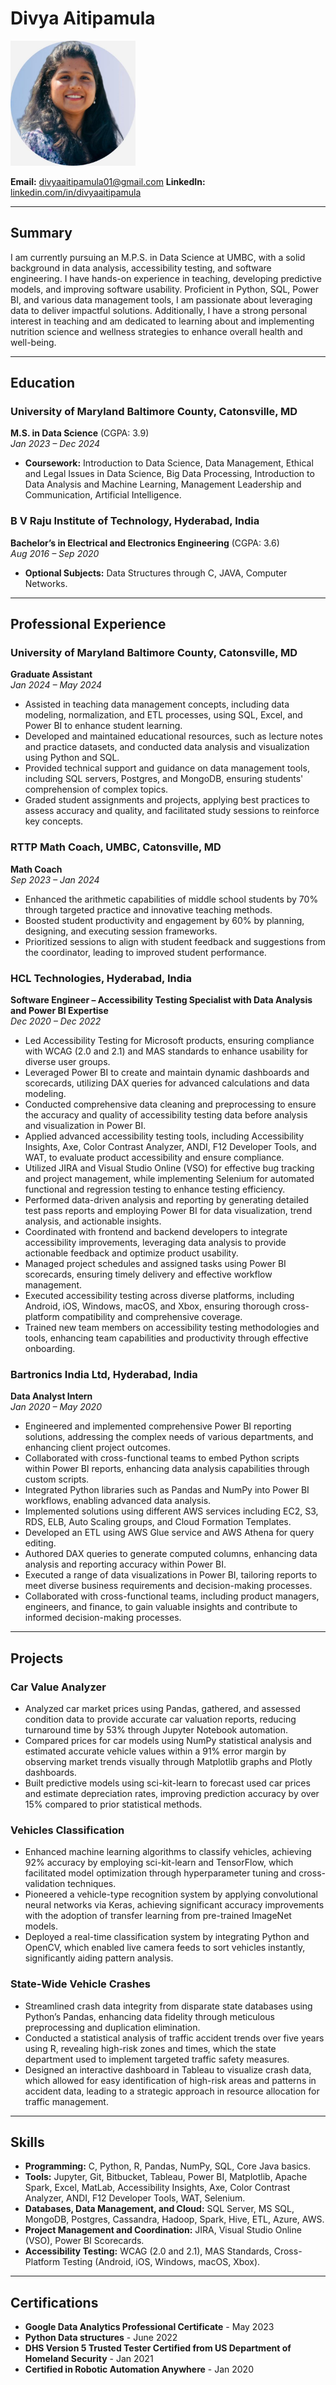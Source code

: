 # Divya Aitipamula

<img src="headshot.jpg" alt="Headshot Photo" width="200"/>

**Email:** divyaaitipamula01@gmail.com 
**LinkedIn:** [linkedin.com/in/divyaaitipamula](https://www.linkedin.com/in/divyaaitipamula/)

---

## Summary

I am currently pursuing an M.P.S. in Data Science at UMBC, with a solid background in data analysis, accessibility testing, and software engineering. I have hands-on experience in teaching, developing predictive models, and improving software usability. Proficient in Python, SQL, Power BI, and various data management tools, I am passionate about leveraging data to deliver impactful solutions. Additionally, I have a strong personal interest in teaching and am dedicated to learning about and implementing nutrition science and wellness strategies to enhance overall health and well-being.

---

## Education

### University of Maryland Baltimore County, Catonsville, MD
**M.S. in Data Science** (CGPA: 3.9)  
*Jan 2023 – Dec 2024*  
- **Coursework:** Introduction to Data Science, Data Management, Ethical and Legal Issues in Data Science, Big Data Processing, Introduction to Data Analysis and Machine Learning, Management Leadership and Communication, Artificial Intelligence.

### B V Raju Institute of Technology, Hyderabad, India
**Bachelor’s in Electrical and Electronics Engineering** (CGPA: 3.6)  
*Aug 2016 – Sep 2020*  
- **Optional Subjects:** Data Structures through C, JAVA, Computer Networks.

---

## Professional Experience

### University of Maryland Baltimore County, Catonsville, MD
**Graduate Assistant**  
*Jan 2024 – May 2024*  
- Assisted in teaching data management concepts, including data modeling, normalization, and ETL processes, using SQL, Excel, and Power BI to enhance student learning.
- Developed and maintained educational resources, such as lecture notes and practice datasets, and conducted data analysis and visualization using Python and SQL.
- Provided technical support and guidance on data management tools, including SQL servers, Postgres, and MongoDB, ensuring students' comprehension of complex topics.
- Graded student assignments and projects, applying best practices to assess accuracy and quality, and facilitated study sessions to reinforce key concepts.

### RTTP Math Coach, UMBC, Catonsville, MD
**Math Coach**  
*Sep 2023 – Jan 2024*  
- Enhanced the arithmetic capabilities of middle school students by 70% through targeted practice and innovative teaching methods.
- Boosted student productivity and engagement by 60% by planning, designing, and executing session frameworks.
- Prioritized sessions to align with student feedback and suggestions from the coordinator, leading to improved student performance.

### HCL Technologies, Hyderabad, India
**Software Engineer – Accessibility Testing Specialist with Data Analysis and Power BI Expertise**  
*Dec 2020 – Dec 2022*  
- Led Accessibility Testing for Microsoft products, ensuring compliance with WCAG (2.0 and 2.1) and MAS standards to enhance usability for diverse user groups.
- Leveraged Power BI to create and maintain dynamic dashboards and scorecards, utilizing DAX queries for advanced calculations and data modeling.
- Conducted comprehensive data cleaning and preprocessing to ensure the accuracy and quality of accessibility testing data before analysis and visualization in Power BI.
- Applied advanced accessibility testing tools, including Accessibility Insights, Axe, Color Contrast Analyzer, ANDI, F12 Developer Tools, and WAT, to evaluate product accessibility and ensure compliance.
- Utilized JIRA and Visual Studio Online (VSO) for effective bug tracking and project management, while implementing Selenium for automated functional and regression testing to enhance testing efficiency.
- Performed data-driven analysis and reporting by generating detailed test pass reports and employing Power BI for data visualization, trend analysis, and actionable insights.
- Coordinated with frontend and backend developers to integrate accessibility improvements, leveraging data analysis to provide actionable feedback and optimize product usability.
- Managed project schedules and assigned tasks using Power BI scorecards, ensuring timely delivery and effective workflow management.
- Executed accessibility testing across diverse platforms, including Android, iOS, Windows, macOS, and Xbox, ensuring thorough cross-platform compatibility and comprehensive coverage.
- Trained new team members on accessibility testing methodologies and tools, enhancing team capabilities and productivity through effective onboarding.

### Bartronics India Ltd, Hyderabad, India
**Data Analyst Intern**  
*Jan 2020 – May 2020*  
- Engineered and implemented comprehensive Power BI reporting solutions, addressing the complex needs of various departments, and enhancing client project outcomes.
- Collaborated with cross-functional teams to embed Python scripts within Power BI reports, enhancing data analysis capabilities through custom scripts.
- Integrated Python libraries such as Pandas and NumPy into Power BI workflows, enabling advanced data analysis.
- Implemented solutions using different AWS services including EC2, S3, RDS, ELB, Auto Scaling groups, and Cloud Formation Templates.
- Developed an ETL using AWS Glue service and AWS Athena for query editing.
- Authored DAX queries to generate computed columns, enhancing data analysis and reporting accuracy within Power BI.
- Executed a range of data visualizations in Power BI, tailoring reports to meet diverse business requirements and decision-making processes.
- Collaborated with cross-functional teams, including product managers, engineers, and finance, to gain valuable insights and contribute to informed decision-making processes.

---

## Projects

### Car Value Analyzer
- Analyzed car market prices using Pandas, gathered, and assessed condition data to provide accurate car valuation reports, reducing turnaround time by 53% through Jupyter Notebook automation.
- Compared prices for car models using NumPy statistical analysis and estimated accurate vehicle values within a 91% error margin by observing market trends visually through Matplotlib graphs and Plotly dashboards.
- Built predictive models using sci-kit-learn to forecast used car prices and estimate depreciation rates, improving prediction accuracy by over 15% compared to prior statistical methods.

### Vehicles Classification
- Enhanced machine learning algorithms to classify vehicles, achieving 92% accuracy by employing sci-kit-learn and TensorFlow, which facilitated model optimization through hyperparameter tuning and cross-validation techniques.
- Pioneered a vehicle-type recognition system by applying convolutional neural networks via Keras, achieving significant accuracy improvements with the adoption of transfer learning from pre-trained ImageNet models.
- Deployed a real-time classification system by integrating Python and OpenCV, which enabled live camera feeds to sort vehicles instantly, significantly aiding pattern analysis.

### State-Wide Vehicle Crashes
- Streamlined crash data integrity from disparate state databases using Python’s Pandas, enhancing data fidelity through meticulous preprocessing and duplication elimination.
- Conducted a statistical analysis of traffic accident trends over five years using R, revealing high-risk zones and times, which the state department used to implement targeted traffic safety measures.
- Designed an interactive dashboard in Tableau to visualize crash data, which allowed for easy identification of high-risk areas and patterns in accident data, leading to a strategic approach in resource allocation for traffic management.

---

## Skills

- **Programming:** C, Python, R, Pandas, NumPy, SQL, Core Java basics.
- **Tools:** Jupyter, Git, Bitbucket, Tableau, Power BI, Matplotlib, Apache Spark, Excel, MatLab, Accessibility Insights, Axe, Color Contrast Analyzer, ANDI, F12 Developer Tools, WAT, Selenium.
- **Databases, Data Management, and Cloud:** SQL Server, MS SQL, MongoDB, Postgres, Cassandra, Hadoop, Spark, Hive, ETL, Azure, AWS.
- **Project Management and Coordination:** JIRA, Visual Studio Online (VSO), Power BI Scorecards.
- **Accessibility Testing:** WCAG (2.0 and 2.1), MAS Standards, Cross-Platform Testing (Android, iOS, Windows, macOS, Xbox).

---

## Certifications

- **Google Data Analytics Professional Certificate** - May 2023
- **Python Data structures** - June 2022
- **DHS Version 5 Trusted Tester Certified from US Department of Homeland Security** - Jan 2021
- **Certified in Robotic Automation Anywhere** - Jan 2020


